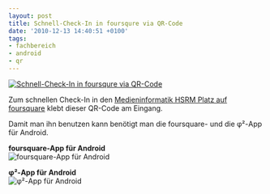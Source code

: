 ```yaml
---
layout: post
title: Schnell-Check-In in foursqure via QR-Code
date: '2010-12-13 14:40:51 +0100'
tags:
- fachbereich
- android
- qr
---
```

<p><a href="http://www.flickr.com/photos/tacker/5256759739/"><img src="http://farm6.static.flickr.com/5090/5256759739_8f6d8baf86_b.jpg" alt="Schnell-Check-In in foursqure via QR-Code" /></a></p>
<p>Zum schnellen Check-In in den <a href="http://foursquare.com/venue/2691128">Medieninformatik HSRM Platz auf foursquare</a> klebt dieser QR-Code am Eingang.</p>
<p>Damit man ihn benutzen kann benötigt man die foursquare- und die φ²-App für Android.</p>
<p><strong>foursquare-App für Android</strong><br />
<img src="http://api.qrserver.com/v1/create-qr-code/?size=150x150&amp;data=market://search?q=pname:com.joelapenna.foursquared" alt="foursquare-App für Android" /></p>
<p><strong>φ²-App für Android</strong><br />
<img src="http://api.qrserver.com/v1/create-qr-code/?size=150x150&amp;data=market://search?q=pname:org.mobilelifecentre.phi2" alt="φ²-App für Android" /></p>
